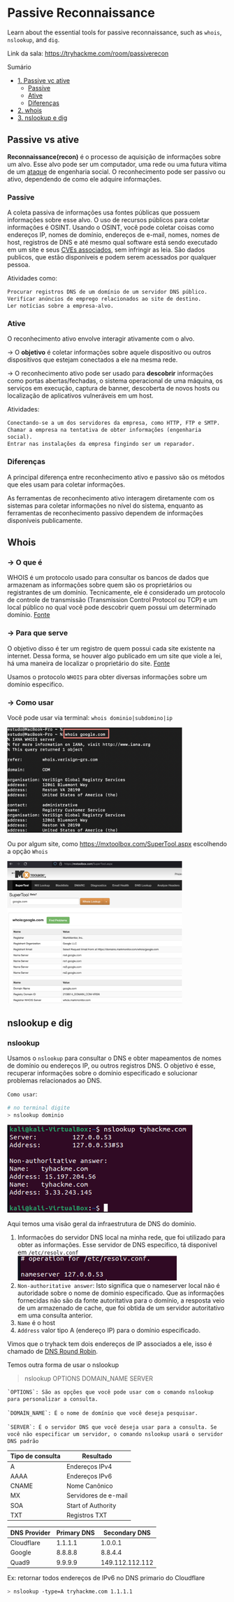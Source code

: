 # Passive Reconnaissance


Learn about the essential tools for passive reconnaissance, such as <code>whois</code>, <code>nslookup</code>, and <code>dig</code>.


Link da sala: https://tryhackme.com/room/passiverecon

Sumário

- [1. Passive vc ative](#passive-vs-ative)
    - [Passive](#passive)
    - [Ative](#ative)
    - [Diferenças](#diferenças)
- [2. whois](#whois)
- [3. nslookup e dig](#nslookup-e-dig)


## Passive vs ative

**Reconnaissance(recon)** é o processo de aquisição de informações sobre um alvo. Esse alvo  pode ser um computador, uma rede ou uma futura vítima de um  [ataque](https://www.codecademy.com/resources/docs/general/cyberattack) de engenharia social. O reconhecimento pode ser passivo ou ativo, dependendo de como ele adquire informações.


### Passive

A coleta passiva de informações usa fontes públicas que possuem informações sobre esse alvo. O uso de recursos públicos para coletar informações é OSINT.  Usando o OSINT, você pode coletar coisas como endereços IP, nomes de domínio, endereços de e-mail, nomes, nomes de host, registros de DNS e até mesmo qual software está sendo executado em um site e seus [CVEs associados](https://www.redhat.com/pt-br/topics/security/what-is-cve), sem infringir as leia. São dados publicos, que estão disponiveis e podem serem acessados por qualquer pessoa.

Atividades como:

    Procurar registros DNS de um domínio de um servidor DNS público.
    Verificar anúncios de emprego relacionados ao site de destino.
    Ler notícias sobre a empresa-alvo.


### Ative

O reconhecimento ativo  envolve interagir ativamente com o alvo.

→ O **objetivo** é coletar informações sobre aquele dispositivo ou outros dispositivos que estejam conectados a ele na mesma rede.

→ O reconhecimento ativo pode ser usado para **descobrir** informações como portas abertas/fechadas, o sistema operacional de uma máquina, os serviços em execução, captura de banner, descoberta de novos hosts ou localização de aplicativos vulneráveis em um host.

Atividades:

    Conectando-se a um dos servidores da empresa, como HTTP, FTP e SMTP.
    Chamar a empresa na tentativa de obter informações (engenharia social).
    Entrar nas instalações da empresa fingindo ser um reparador.


### Diferenças

A principal diferença entre reconhecimento ativo e passivo são os métodos que eles usam para coletar informações.  

As ferramentas de reconhecimento ativo interagem diretamente com os sistemas para coletar informações no nível do sistema, enquanto as ferramentas de reconhecimento passivo dependem de informações disponíveis publicamente.  

## Whois

### → O que é

WHOIS é um protocolo usado para consultar os bancos de dados que armazenam as informações sobre quem são os proprietários ou registrantes de um domínio. Tecnicamente, ele é considerado um protocolo de controle de transmissão (Transmission Control Protocol ou TCP) e um local público no qual você pode descobrir quem possui um determinado domínio. [Fonte](https://www.hostgator.com.br/blog/o-que-e-whois/)

### → Para que serve

O objetivo disso é ter um registro de quem possui cada site existente na internet. Dessa forma, se houver algo publicado em um site que viole a lei, há uma maneira de localizar o proprietário do site. [Fonte](https://www.hostgator.com.br/blog/o-que-e-whois/)

Usamos o protocolo `WHOIS` para obter diversas informações sobre um domínio especifico.

### → Como usar

<!-- Sintaxe

      whois [-h HOST ] [-p PORT ] [-aCFHlLMmrRSVx] [-g FONTE : PRIMEIRO ÚLTIMO ]Objeto 
      [-i ATTR ] [-S SOURCE ] [-T TYPE ]

      whois -t TIPO

      whois -v TIPO

      whois -q [version|sources|types] 

Opções:

    -h HOST	conecta no servidor HOST .
    -p PORT	conecta na PORT.
    –verbose mostra o que está acontecendo.
    -help exibe uma mensagem de ajuda e sai. -->

Você pode usar via terminal: `whois dominio|subdomino|ip` 

<img src="./img/whoisTerminal.png" alt="whois via terminal" width="400">

Ou por algum site, como https://mxtoolbox.com/SuperTool.aspx escolhendo a opção `Whois`

<img src="./img/whoisSite.png" alt="whois via site" width="400"> 

## nslookup e dig

### nslookup

Usamos o `nslookup` para consultar o DNS e obter mapeamentos de nomes de domínio ou endereços IP, ou outros registros DNS. O objetivo é esse, recuperar informações sobre o domínio especificado e solucionar problemas relacionados ao DNS. 

`Como usar`:

```bash
# no terminal digite
> nslookup dominio
```

![ns dominio](./img/ns.png)

Aqui temos uma visão geral da infraestrutura de DNS do domínio.


1. Informacões do servidor DNS local na minha rede, que foi utilizado para obter as informações. Esse servidor de DNS especifico, tá disponivel em  `/etc/resolv.conf`
![nameserver](./img/nameserver.png)
2. `Non-authoritative answer`: Isto significa que o nameserver local não é autoridade sobre o nome de domínio especificado. Que as informações fornecidas não são da fonte autoritativa para o domínio, a resposta veio de um armazenado de cache, que foi obtida de um servidor autoritativo em uma consulta anterior.
3. `Name` é o host
4. `Address` valor tipo A (endereço IP) para o domínio especificado.

Vimos que o tryhack tem dois endereços de IP associados a ele, isso é chamado de [DNS Round Robin](https://www.cloudflare.com/pt-br/learning/dns/glossary/round-robin-dns/).


Temos outra forma de usar o nslookup

> nslookup OPTIONS DOMAIN_NAME SERVER


    `OPTIONS`: São as opções que você pode usar com o comando nslookup para personalizar a consulta.

    `DOMAIN_NAME`: É o nome de domínio que você deseja pesquisar.

    `SERVER`: É o servidor DNS que você deseja usar para a consulta. Se você não especificar um servidor, o comando nslookup usará o servidor DNS padrão 


| Tipo de consulta | Resultado            |
|------------------|----------------------|
| A                | Endereços IPv4      |
| AAAA             | Endereços IPv6      |
| CNAME            | Nome Canônico        |
| MX               | Servidores de e-mail|
| SOA              | Start of Authority|
| TXT              | Registros TXT        |


| DNS Provider  | Primary DNS   | Secondary DNS    |
|---------------|---------------|------------------|
| Cloudflare    | 1.1.1.1       | 1.0.0.1          |
| Google        | 8.8.8.8       | 8.8.4.4          |
| Quad9         | 9.9.9.9       | 149.112.112.112  |

Ex: retornar todos endereços de IPv6 no DNS primario do Cloudflare

```bash
> nslookup -type=A tryhackme.com 1.1.1.1
```
